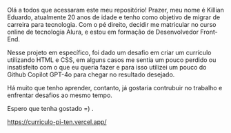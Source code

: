 Olá a todos que acessaram este meu repositório! Prazer, meu nome é Killian Eduardo, atualmente 20 anos de idade e tenho como objetivo de migrar de carreira para tecnologia. Com o pé direito, decidir me matricular no curso online de tecnologia Alura, e estou em formação de Desenvolvedor Front-End.

Nesse projeto em específico, foi dado um desafio em criar um currículo utilizando HTML e CSS, em alguns casos me sentia um pouco perdido ou insatisfeito com o que eu queria fazer e para isso utilizei um pouco do Github Copilot GPT-4o para chegar no resultado desejado.

Há muito que tenho aprender, contanto, já gostaria contrubuir no trabalho e enfrentar desafios ao mesmo tempo.

Espero que tenha gostado =) .

https://curriculo-pi-ten.vercel.app/
